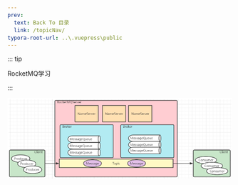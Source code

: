 ```yaml
---
prev:
  text: Back To 目录
  link: /topicNav/
typora-root-url: ..\.vuepress\public
---
```


::: tip 

RocketMQ学习

:::



<common-progresson-snippet src="https://www.processon.com/view/link/628f51f9e401fd21dc2ebbdb"/>

![image](/images/RocketMQ/526184557CED4B5.jpg)

<common-progresson-snippet src="https://www.processon.com/view/link/629f6625e401fd2930a68f81"/>
